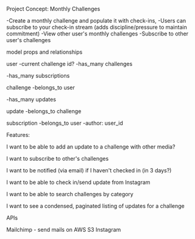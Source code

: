 Project Concept: Monthly Challenges

-Create a monthly challenge and populate it with check-ins,
-Users can subscribe to your check-in stream (adds discipline/pressure to maintain commitment)
-View other user's monthly challenges
-Subscribe to other user's challenges

model props and relationships

user
  -current challenge id?
  -has_many challenges
  <!-- -following => [] (array of user_ids) -->
  -has_many subscriptions

challenge
  -belongs_to user
  <!-- -has_many categories -->
  -has_many updates

<!-- category
  -has_many challenges -->

update
  -belongs_to challenge

subscription
  -belongs_to user
  -author: user_id

Features:

  <!-- I want to be able to add an update to a challenge with text body -->
  <!-- I want to be able to add an update to a challenge with images -->
  I want to be able to add an update to a challenge with other media?

  I want to subscribe to other's challenges

  I want to be notified (via email) if I haven't checked in (in 3 days?)

  <!-- I want all images I upload to be stored in the cloud (carrierwave with S3?) -->

  I want to be able to check in/send update from Instagram

  I want to be able to search challenges by category

  I want to see a condensed, paginated listing of updates for a challenge

APIs

Mailchimp - send mails on
AWS S3
Instagram
